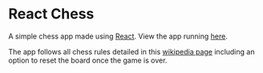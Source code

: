 # React Chess

A simple chess app made using [React](https://reactjs.org/). View the app running [here](https://danjvarela.github.io/react-chess/).

The app follows all chess rules detailed in this [wikipedia page](https://en.wikipedia.org/wiki/Rules_of_chess) including an option to reset the board once the game is over.
